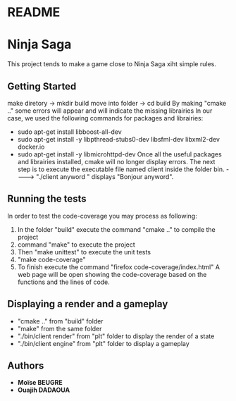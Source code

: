 # README

# Ninja Saga

This project tends to make a game close to Ninja Saga xiht simple rules.
## Getting Started

make diretory -> mkdir build
move into folder -> cd build
By making "cmake .." some errors will appear and will indicate the missing librairies
In our case, we used the following commands for packages and librairies:
  - sudo apt-get install libboost-all-dev
  - sudo apt-get install -y libpthread-stubs0-dev libsfml-dev libxml2-dev docker.io
  - sudo apt-get install -y libmicrohttpd-dev
Once all the useful packages and librairies installed,  cmake will no longer 
display errors.
The next step is to execute the executable file named client inside the folder bin.
----> "./client anyword " displays "Bonjour anyword".

## Running the tests

In order to test the code-coverage you may process as following:
1) In the folder "build" execute the command "cmake .." to compile the project
2) command "make" to execute the project
3) Then "make unittest" to execute the unit tests
4) "make code-coverage"
5) To finish execute the command "firefox code-coverage/index.html"
A web page will be open showing the code-coverage based on the functions and the lines of code.

## Displaying a render and a gameplay 
* "cmake .." from "build" folder
* "make" from the same folder
* "./bin/client render" from  "plt" folder to display the render of a state 
* "./bin/client engine" from "plt" folder to display a gameplay 

## Authors
* **Moïse BEUGRE** 
* **Ouajih DADAOUA** 

